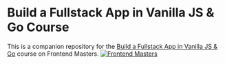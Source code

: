 # Build a Fullstack App in Vanilla JS & Go Course
This is a companion repository for the [Build a Fullstack App in Vanilla JS & Go](https://frontendmasters.com/courses/vanilla-js-go/) course on Frontend Masters.
[![Frontend Masters](https://static.frontendmasters.com/assets/brand/logos/full.png)](https://frontendmasters.com/courses/vanilla-js-go/)